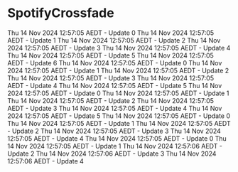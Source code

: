 # SpotifyCrossfade
Thu 14 Nov 2024 12:57:05 AEDT - Update 0
Thu 14 Nov 2024 12:57:05 AEDT - Update 1
Thu 14 Nov 2024 12:57:05 AEDT - Update 2
Thu 14 Nov 2024 12:57:05 AEDT - Update 3
Thu 14 Nov 2024 12:57:05 AEDT - Update 4
Thu 14 Nov 2024 12:57:05 AEDT - Update 5
Thu 14 Nov 2024 12:57:05 AEDT - Update 6
Thu 14 Nov 2024 12:57:05 AEDT - Update 0
Thu 14 Nov 2024 12:57:05 AEDT - Update 1
Thu 14 Nov 2024 12:57:05 AEDT - Update 2
Thu 14 Nov 2024 12:57:05 AEDT - Update 3
Thu 14 Nov 2024 12:57:05 AEDT - Update 4
Thu 14 Nov 2024 12:57:05 AEDT - Update 5
Thu 14 Nov 2024 12:57:05 AEDT - Update 0
Thu 14 Nov 2024 12:57:05 AEDT - Update 1
Thu 14 Nov 2024 12:57:05 AEDT - Update 2
Thu 14 Nov 2024 12:57:05 AEDT - Update 3
Thu 14 Nov 2024 12:57:05 AEDT - Update 4
Thu 14 Nov 2024 12:57:05 AEDT - Update 5
Thu 14 Nov 2024 12:57:05 AEDT - Update 0
Thu 14 Nov 2024 12:57:05 AEDT - Update 1
Thu 14 Nov 2024 12:57:05 AEDT - Update 2
Thu 14 Nov 2024 12:57:05 AEDT - Update 3
Thu 14 Nov 2024 12:57:05 AEDT - Update 4
Thu 14 Nov 2024 12:57:05 AEDT - Update 0
Thu 14 Nov 2024 12:57:05 AEDT - Update 1
Thu 14 Nov 2024 12:57:06 AEDT - Update 2
Thu 14 Nov 2024 12:57:06 AEDT - Update 3
Thu 14 Nov 2024 12:57:06 AEDT - Update 4
